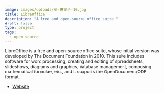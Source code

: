 ```yaml
---
image: images/uploads/英-專案卡-10.jpg
title: LibreOffice
description: "A free and open-source office suite "
draft: false
type: project
tags:
  - open source
---
```

LibreOffice is a free and open-source office suite, whose initial version was developed by The Document Foundation in 2010. This suite includes software for word processing, creating and editing of spreadsheets, slideshows, diagrams and graphics, database management, composing mathematical formulae, etc., and it supports the OpenDocument/ODF format.[](https://zh-tw.libreoffice.org/)

- [Website](https://zh-tw.libreoffice.org/)
